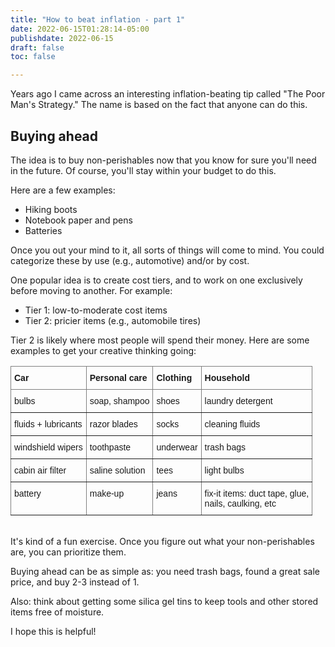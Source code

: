 ```yaml
---
title: "How to beat inflation - part 1"
date: 2022-06-15T01:28:14-05:00
publishdate: 2022-06-15
draft: false
toc: false

---
```


Years ago I came across an interesting inflation-beating tip called "The Poor Man's Strategy." The name is based on the fact that anyone can do this.

## Buying ahead

The idea is to buy non-perishables now that you know for sure you'll need in the future. Of course, you'll stay within your budget to do this.

Here are a few examples: 
* Hiking boots
* Notebook paper and pens
* Batteries

Once you out your mind to it, all sorts of things will come to mind. You could categorize these by use (e.g., automotive) and/or by cost. 

One popular idea is to create cost tiers, and to work on one exclusively before moving to another. For example: 
* Tier 1: low-to-moderate cost items
* Tier 2: pricier items (e.g., automobile tires)

Tier 2 is likely where most people will spend their money. Here are some examples to get your creative thinking going: 

<style type="text/css">
.tg  {border-collapse:collapse;border-spacing:0;}
.tg td{border-color:black;border-style:solid;border-width:1px;font-family:Arial, sans-serif;font-size:14px;
  overflow:hidden;padding:10px 5px;word-break:normal;}
.tg th{border-color:black;border-style:solid;border-width:1px;font-family:Arial, sans-serif;font-size:14px;
  font-weight:normal;overflow:hidden;padding:10px 5px;word-break:normal;}
.tg .tg-0pky{border-color:inherit;text-align:left;vertical-align:top}
</style>
<table class="tg">
<thead>
  <tr>
    <th class="tg-0pky"><strong>Car</strong></th>
    <th class="tg-0pky"><strong>Personal care</strong></th>
    <th class="tg-0pky"><strong>Clothing</strong></th>
    <th class="tg-0pky"><strong>Household</strong></th>
  </tr>
</thead>
<tbody>
  <tr>
    <td class="tg-0pky">bulbs</td>
    <td class="tg-0pky">soap, shampoo</td>
    <td class="tg-0pky">shoes</td>
    <td class="tg-0pky">laundry detergent</td>
  </tr>
  <tr>
    <td class="tg-0pky">fluids + lubricants</td>
    <td class="tg-0pky">razor blades</td>
    <td class="tg-0pky">socks</td>
    <td class="tg-0pky">cleaning fluids</td>
  </tr>
  <tr>
    <td class="tg-0pky">windshield wipers</td>
    <td class="tg-0pky">toothpaste</td>
    <td class="tg-0pky">underwear</td>
    <td class="tg-0pky">trash bags</td>
  </tr>
  <tr>
    <td class="tg-0pky">cabin air filter</td>
    <td class="tg-0pky">saline solution</td>
    <td class="tg-0pky">tees</td>
    <td class="tg-0pky">light bulbs</td>
  </tr>
  <tr>
    <td class="tg-0pky">battery</td>
    <td class="tg-0pky">make-up</td>
    <td class="tg-0pky">jeans</td>
    <td class="tg-0pky">fix-it items: duct tape, glue, <br>nails, caulking, etc</td>
  </tr>
</tbody>
</table>


<br/>It's kind of a fun exercise. Once you figure out what your non-perishables are, you can prioritize them. 

Buying ahead can be as simple as: you need trash bags, found a great sale price, and buy 2-3 instead of 1.

Also: think about getting some silica gel tins to keep tools and other stored items free of moisture.

I hope this is helpful!
